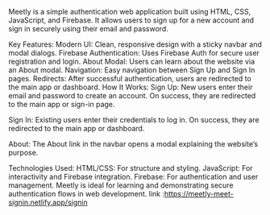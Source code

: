 Meetly is a simple authentication web application built using HTML, CSS, JavaScript, and Firebase.
It allows users to sign up for a new account and sign in securely using their email and password.

Key Features:
Modern UI: Clean, responsive design with a sticky navbar and modal dialogs.
Firebase Authentication: Uses Firebase Auth for secure user registration and login.
About Modal: Users can learn about the website via an About modal.
Navigation: Easy navigation between Sign Up and Sign In pages.
Redirects: After successful authentication, users are redirected to the main app or dashboard.
How It Works:
Sign Up:
New users enter their email and password to create an account.
On success, they are redirected to the main app or sign-in page.

Sign In:
Existing users enter their credentials to log in.
On success, they are redirected to the main app or dashboard.

About:
The About link in the navbar opens a modal explaining the website’s purpose.

Technologies Used:
HTML/CSS: For structure and styling.
JavaScript: For interactivity and Firebase integration.
Firebase: For authentication and user management.
Meetly is ideal for learning and demonstrating secure authentication flows in web development.
link :https://meetly-meet-signin.netlify.app/signin
